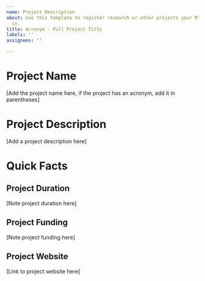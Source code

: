 ```yaml
---
name: Project Description
about: Use this template to register research or other projects your RI node is involved
  in.
title: Acronym - Full Project Title
labels: ''
assignees: ''

---
```


# Project Name
[Add the project name here, if the project has an acronym, add it in parentheses]

# Project Description
[Add a project description here]

# Quick Facts
## Project Duration
[Note project duration here]
## Project Funding
[Note project funding here]
## Project Website
[Link to project website here]
